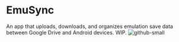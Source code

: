 # EmuSync
An app that uploads, downloads, and organizes emulation save data between Google Drive and Android devices. WIP.
![github-small](https://i.postimg.cc/k5Q3RXJy/Screenshot-20200409-152803-Final-Emu-Cloud.jpg)
